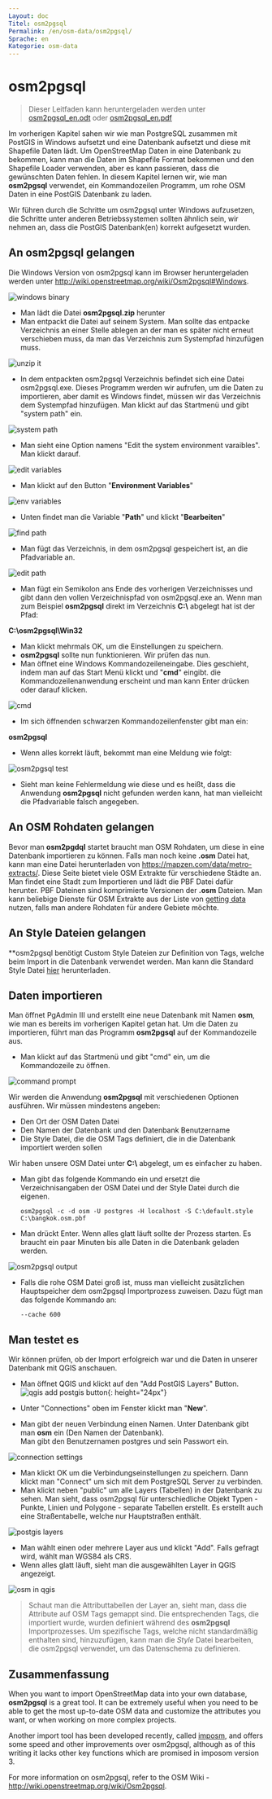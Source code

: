 ```yaml
---
Layout: doc
Titel: osm2pgsql
Permalink: /en/osm-data/osm2pgsql/
Sprache: en
Kategorie: osm-data
---
```


osm2pgsql
==========

> Dieser Leitfaden kann heruntergeladen werden unter [osm2pgsql_en.odt](/files/osm2pgsql_en.odt) oder [osm2pgsql_en.pdf](/files/osm2pgsql_en.pdf)  

Im vorherigen Kapitel sahen wir wie man PostgreSQL zusammen mit PostGIS in Windows aufsetzt und eine Datenbank aufsetzt und diese mit Shapefile Daten lädt. Um OpenStreetMap Daten in eine Datenbank zu bekommen, kann man die Daten im Shapefile Format bekommen und den Shapefile Loader verwenden, aber es kann passieren, dass die gewünschten Daten fehlen. In diesem Kapitel lernen wir, wie man **osm2pgsql** verwendet, ein Kommandozeilen Programm, um rohe OSM Daten in eine PostGIS Datenbank zu laden.  

Wir führen durch die Schritte um osm2pgsql unter Windows aufzusetzen, die Schritte unter anderen Betriebssystemen sollten ähnlich sein, wir nehmen an, dass die PostGIS Datenbank(en) korrekt aufgesetzt wurden.  

An osm2pgsql gelangen
-------------

Die Windows Version von osm2pgsql kann im Browser heruntergeladen werden unter <http://wiki.openstreetmap.org/wiki/Osm2pgsql#Windows>.  

![windows binary][]

- Man lädt die Datei **osm2pgsql.zip** herunter  
- Man entpackt die Datei auf seinem System. Man sollte das entpacke Verzeichnis an einer Stelle ablegen an der man es später nicht erneut verschieben muss, da man das Verzeichnis zum Systempfad hinzufügen muss.  

![unzip it][]

- In dem entpackten osm2pgsql Verzeichnis befindet sich eine Datei osm2pgsql.exe. Dieses Programm werden wir aufrufen, um die Daten zu importieren, aber damit es Windows findet, müssen wir das Verzeichnis dem Systempfad hinzufügen. Man klickt auf das Startmenü und gibt "system path" ein.  

![system path][]

- Man sieht eine Option namens "Edit the system environment varaibles". Man klickt darauf.  

![edit variables][]

- Man klickt auf den Button "**Environment Variables**"  

![env variables][]

- Unten findet man die Variable "**Path**" und klickt "**Bearbeiten**"  

![find path][]

- Man fügt das Verzeichnis, in dem osm2pgsql gespeichert ist, an die Pfadvariable an.  

![edit path][]

- Man fügt ein Semikolon ans Ende des vorherigen Verzeichnisses und gibt dann den vollen Verzeichnispfad von osm2pgsql.exe an. Wenn man zum Beispiel **osm2pgsql** direkt im Verzeichnis **C:\\** abgelegt hat ist der Pfad:  
	
**C:\osm2pgsql\Win32**  

- Man klickt mehrmals OK, um die Einstellungen zu speichern.  
- **osm2pgsql** sollte nun funktionieren. Wir prüfen das nun.  
- Man öffnet eine Windows Kommandozeileneingabe. Dies geschieht, indem man auf das Start Menü klickt und "**cmd**" eingibt. die Kommandozeilenanwendung erscheint und man kann Enter drücken oder darauf klicken.  

![cmd][]

- Im sich öffnenden schwarzen Kommandozeilenfenster gibt man ein:  

**osm2pgsql**

- Wenn alles korrekt läuft, bekommt man eine Meldung wie folgt:  

![osm2pgsql test][]

- Sieht man keine Fehlermeldung wie diese und es heißt, dass die Anwendung **osm2pgsql** nicht gefunden werden kann, hat man vielleicht die Pfadvariable falsch angegeben.  

An OSM Rohdaten gelangen
---------------------
Bevor man **osm2pgdql** startet braucht man OSM Rohdaten, um diese in eine Datenbank importieren zu können. Falls man noch keine **.osm** Datei hat, kann man eine Datei herunterladen von <https://mapzen.com/data/metro-extracts/>. Diese Seite bietet viele OSM Extrakte für verschiedene Städte an. Man findet eine Stadt zum Importieren und lädt die PBF Datei dafür herunter. PBF Dateinen sind komprimierte Versionen der **.osm** Dateien. Man kann beliebige Dienste für OSM Extrakte aus der Liste von [getting data](/en/osm-data/getting-data) nutzen, falls man andere Rohdaten für andere Gebiete möchte.  

An Style Dateien gelangen
------------------
**osm2pgsql benötigt Custom Style Dateien zur Definition von Tags, welche beim Import in die Datenbank verwendet werden. Man kann die Standard Style Datei [hier](/files/default.style) herunterladen.  

Daten importieren
-------------------
Man öffnet PgAdmin III und erstellt eine neue Datenbank mit Namen **osm**, wie man es bereits im vorherigen Kapitel getan hat. Um die Daten zu importieren, führt man das Programm **osm2pgsql** auf der Kommandozeile aus. 

- Man klickt auf das Startmenü und gibt "cmd" ein, um die Kommandozeile zu öffnen.  

![command prompt][]

Wir werden die Anwendung **osm2pgsql** mit verschiedenen Optionen ausführen. Wir müssen mindestens angeben:  

- Den Ort der OSM Daten Datei  
- Den Namen der Datenbank und den Datenbank Benutzername  
- Die Style Datei, die die OSM Tags definiert, die in die Datenbank importiert werden sollen  

Wir haben unsere OSM Datei unter **C:\\** abgelegt, um es einfacher zu haben.  

- Man gibt das folgende Kommando ein und ersetzt die Verzeichnisangaben der OSM Datei und der Style Datei durch die eigenen.

      osm2pgsql -c -d osm -U postgres -H localhost -S C:\default.style C:\bangkok.osm.pbf  

- Man drückt Enter. Wenn alles glatt läuft sollte der Prozess starten. Es braucht ein paar Minuten bis alle Daten in die Datenbank geladen werden.  

![osm2pgsql output][]

- Falls die rohe OSM Datei groß ist, muss man vielleicht zusätzlichen Hauptspeicher dem osm2pgsql Importprozess zuweisen. Dazu fügt man das folgende Kommando an:  

      --cache 600

Man testet es
-----------

Wir können prüfen, ob der Import erfolgreich war und die Daten in unserer Datenbank mit QGIS anschauen.  

- Man öffnet QGIS und klickt auf den "Add PostGIS Layers" Button. ![qgis add postgis button][]{: height="24px"}

- Unter "Connections" oben im Fenster klickt man "**New**".  
- Man gibt der neuen Verbindung einen Namen. Unter Datenbank gibt man **osm** ein (Den Namen der Datenbank).  
Man gibt den Benutzernamen postgres und sein Passwort ein.  

![connection settings][]

- Man klickt OK um die Verbindungseinstellungen zu speichern. Dann klickt man "Connect" um sich mit dem PostgreSQL Server zu verbinden.  
- Man klickt neben "public" um alle Layers (Tabellen) in der Datenbank zu sehen. Man sieht, dass osm2pgsql für unterschiedliche Objekt Typen - Punkte, Linien und Polygone - separate Tabellen erstellt. Es erstellt auch eine Straßentabelle, welche nur Hauptstraßen enthält.  

![postgis layers][]

- Man wählt einen oder mehrere Layer aus und klickt "Add". Falls gefragt wird, wählt man WGS84 als CRS.  
- Wenn alles glatt läuft, sieht man die ausgewählten Layer in QGIS angezeigt.  

![osm in qgis][]

> Schaut man die Attributtabellen der Layer an, sieht man, dass die Attribute auf OSM Tags gemappt sind. Die entsprechenden Tags, die importiert wurde, wurden definiert während des **osm2pgsql** Importprozesses. Um spezifische Tags, welche nicht standardmäßig enthalten sind, hinzuzufügen, kann man die *Style* Datei bearbeiten, die osm2pgsql verwendet, um das Datenschema zu definieren.  


Zusammenfassung
-------

When you want to import OpenStreetMap data into your own database, **osm2pgsql** is a great tool. It can be extremely useful when you need to be able to get the most up-to-date OSM data and customize the attributes you want, or when working on more complex projects.  

Another import tool has been developed recently, called [imposm](http://imposm.org/), and offers some speed and other improvements over osm2pgsql, although as of this writing it lacks other key functions which are promised in imposom version 3.  

For more information on osm2pgsql, refer to the OSM Wiki - <http://wiki.openstreetmap.org/wiki/Osm2pgsql>.  


[windows binary]: /images/osm-data/windows-binary.png
[unzip it]: /images/osm-data/unzip-it.png
[system path]: /images/osm-data/system-path.png
[edit variables]: /images/osm-data/edit-environment-variables.png
[env variables]: /images/osm-data/environment-variables.png
[find path]: /images/osm-data/find-path.png
[edit path]: /images/osm-data/edit-path-variable.png
[cmd]: /images/osm-data/cmd.png
[osm2pgsql test]: /images/osm-data/osm2pgsql-test.png
[command prompt]: /images/osm-data/command-prompt.png
[osm2pgsql output]: /images/osm-data/osm2pgsql-output.png
[qgis add postgis button]: /images/osm-data/add-postgis-button.png
[connection settings]: /images/osm-data/connection-settings.png
[postgis layers]: /images/osm-data/postgis-layers.png
[osm in qgis]: /images/osm-data/osm-in-qgis.png
